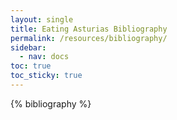 ```yaml
---
layout: single
title: Eating Asturias Bibliography
permalink: /resources/bibliography/
sidebar:
  - nav: docs
toc: true
toc_sticky: true
---
```


{% bibliography %}